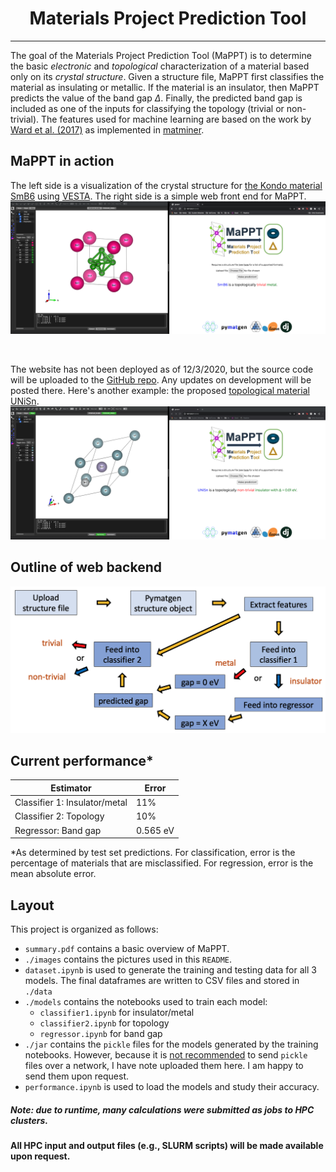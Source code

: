 # <center>**Ma**terials **P**roject **P**rediction **T**ool</center>
---

The goal of the Materials Project Prediction Tool (MaPPT) is to determine the
basic *electronic* and *topological* characterization of a material based only
on its *crystal structure*. Given a structure file, MaPPT first classifies the
material as insulating or metallic. If the material is an insulator, then MaPPT
predicts the value of the band gap $\Delta$. Finally, the predicted band gap is
included as one of the inputs for classifying the topology (trivial or non-
trivial). The features used for machine learning are based on the work by [Ward
et al. (2017)](https://journals.aps.org/prb/abstract/10.1103/PhysRevB.96.024104)
as implemented in [matminer](https://hackingmaterials.lbl.gov/matminer/).

## MaPPT in action
The left side is a visualization of the crystal structure for [the Kondo
material SmB6](https://arxiv.org/pdf/2003.11052.pdf) using
[VESTA](https://jp-minerals.org/vesta/en/). The right side is a simple web front
end for MaPPT.
<br>
<img src="./images/SmB6.png"/>

 <br>

 The website has not been deployed as of 12/3/2020, but the source code will be
uploaded to the [GitHub repo](https://github.com/jkidd1/mappt). Any updates on
development will be posted there. Here's another example: the proposed
[topological material
UNiSn](https://journals.aps.org/prx/pdf/10.1103/PhysRevX.9.041055).
 <br>
<img src="./images/UNiSn.png"/>

## Outline of web backend
<img src="./images/outline.png"/>

## Current performance*
| Estimator | Error |
| ----------- | ----------- |
| Classifier 1: Insulator/metal | 11% |
| Classifier 2: Topology | 10% |
| Regressor: Band gap | 0.565 eV |

*As determined by test set predictions. For classification, error is the
percentage of materials that are misclassified. For regression, error is the
mean absolute error.

## Layout
This project is organized as follows:
- `summary.pdf` contains a basic overview of MaPPT.
- `./images` contains the pictures used in this `README`.
- `dataset.ipynb` is used to generate the training and testing data for all 3
models. The final dataframes are written to CSV files and stored in `./data`
- `./models` contains the notebooks used to train each model:
    - `classifier1.ipynb` for insulator/metal
    - `classifier2.ipynb` for topology
    - `regressor.ipynb` for band gap
- `./jar` contains the `pickle` files for the models generated by the training
notebooks. However, because it is [not
recommended](https://wiki.python.org/moin/UsingPickle) to send `pickle` files
over a network, I have note uploaded them here. I am happy to send them upon request.
- `performance.ipynb` is used to load the models and study their accuracy.

##### Note: due to runtime, many calculations were submitted as jobs to HPC clusters.
**All HPC input and output files (e.g., SLURM scripts) will be made available upon request.**
